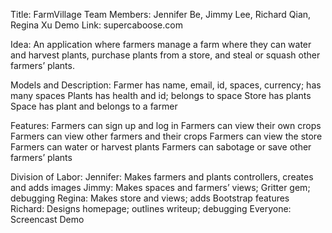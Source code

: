 Title: FarmVillage
Team Members: Jennifer Be, Jimmy Lee, Richard Qian, Regina Xu
Demo Link: supercaboose.com

Idea: An application where farmers manage a farm where they can water and harvest plants,  purchase plants from a store, and steal or squash other farmers’ plants.

Models and Description:
  Farmer
    has name, email, id, spaces, currency; has many spaces
  Plants
    has health and id; belongs to space
  Store
    has plants
  Space
    has plant and belongs to a farmer

Features:
  Farmers can sign up and log in
  Farmers can view their own crops
  Farmers can view other farmers and their crops
  Farmers can view the store
  Farmers can water or harvest plants
  Farmers can sabotage or save other farmers’ plants

Division of Labor:
  Jennifer: Makes farmers and plants controllers, creates and adds images 
  Jimmy: Makes spaces and farmers’ views; Gritter gem; debugging
  Regina: Makes store and views; adds Bootstrap features 
  Richard: Designs homepage; outlines writeup; debugging
  Everyone: Screencast Demo
